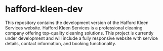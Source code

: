 # hafford-kleen-dev
 This repository contains the development version of the Hafford Kleen Services website. Hafford Kleen Services is a professional cleaning company offering top-quality cleaning solutions. This project is currently under development and will include a fully responsive website with service details, contact information, and booking functionality.
